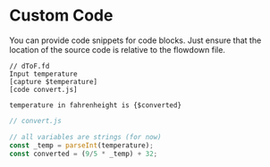 # Custom Code

You can provide code snippets for code blocks. Just ensure that the location of
the source code is relative to the flowdown file.

```
// dToF.fd
Input temperature
[capture $temperature]
[code convert.js]

temperature in fahrenheight is {$converted}
```

```javascript
// convert.js

// all variables are strings (for now)
const _temp = parseInt(temperature);
const converted = (9/5 * _temp) + 32;
```
